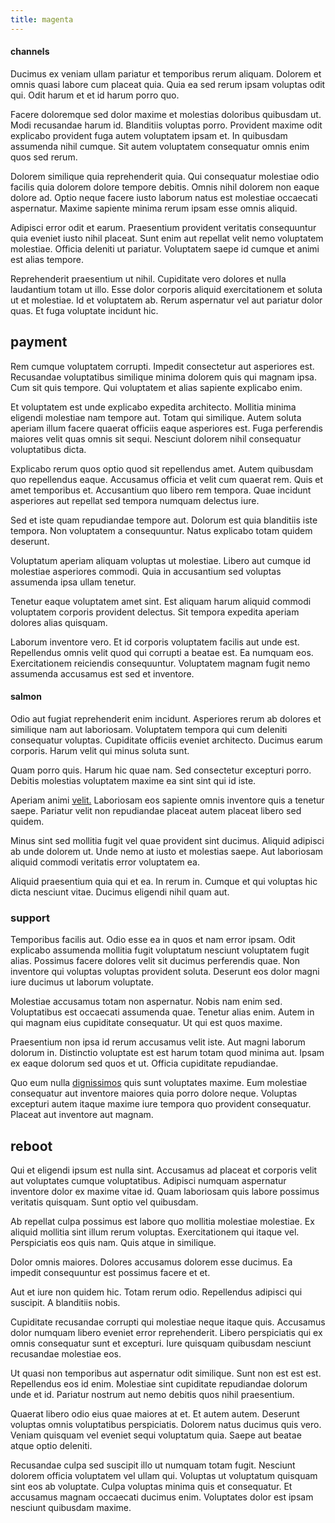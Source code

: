```yaml
---
title: magenta
---
```


#### channels

Ducimus ex veniam ullam pariatur et temporibus rerum aliquam. Dolorem et omnis quasi labore cum placeat quia. Quia ea sed rerum ipsam voluptas odit qui. Odit harum et et id harum porro quo.

Facere doloremque sed dolor maxime et molestias doloribus quibusdam ut. Modi recusandae harum id. Blanditiis voluptas porro. Provident maxime odit explicabo provident fuga autem voluptatem ipsam et. In quibusdam assumenda nihil cumque. Sit autem voluptatem consequatur omnis enim quos sed rerum.

Dolorem similique quia reprehenderit quia. Qui consequatur molestiae odio facilis quia dolorem dolore tempore debitis. Omnis nihil dolorem non eaque dolore ad. Optio neque facere iusto laborum natus est molestiae occaecati aspernatur. Maxime sapiente minima rerum ipsam esse omnis aliquid.

Adipisci error odit et earum. Praesentium provident veritatis consequuntur quia eveniet iusto nihil placeat. Sunt enim aut repellat velit nemo voluptatem molestiae. Officia deleniti ut pariatur. Voluptatem saepe id cumque et animi est alias tempore.

Reprehenderit praesentium ut nihil. Cupiditate vero dolores et nulla laudantium totam ut illo. Esse dolor corporis aliquid exercitationem et soluta ut et molestiae. Id et voluptatem ab. Rerum aspernatur vel aut pariatur dolor quas. Et fuga voluptate incidunt hic.

## payment

Rem cumque voluptatem corrupti. Impedit consectetur aut asperiores est. Recusandae voluptatibus similique minima dolorem quis qui magnam ipsa. Cum sit quis tempore. Qui voluptatem et alias sapiente explicabo enim.

Et voluptatem est unde explicabo expedita architecto. Mollitia minima eligendi molestiae nam tempore aut. Totam qui similique. Autem soluta aperiam illum facere quaerat officiis eaque asperiores est. Fuga perferendis maiores velit quas omnis sit sequi. Nesciunt dolorem nihil consequatur voluptatibus dicta.

Explicabo rerum quos optio quod sit repellendus amet. Autem quibusdam quo repellendus eaque. Accusamus officia et velit cum quaerat rem. Quis et amet temporibus et. Accusantium quo libero rem tempora. Quae incidunt asperiores aut repellat sed tempora numquam delectus iure.

Sed et iste quam repudiandae tempore aut. Dolorum est quia blanditiis iste tempora. Non voluptatem a consequuntur. Natus explicabo totam quidem deserunt.

Voluptatum aperiam aliquam voluptas ut molestiae. Libero aut cumque id molestiae asperiores commodi. Quia in accusantium sed voluptas assumenda ipsa ullam tenetur.

Tenetur eaque voluptatem amet sint. Est aliquam harum aliquid commodi voluptatem corporis provident delectus. Sit tempora expedita aperiam dolores alias quisquam.

Laborum inventore vero. Et id corporis voluptatem facilis aut unde est. Repellendus omnis velit quod qui corrupti a beatae est. Ea numquam eos. Exercitationem reiciendis consequuntur. Voluptatem magnam fugit nemo assumenda accusamus est sed et inventore.

#### salmon

Odio aut fugiat reprehenderit enim incidunt. Asperiores rerum ab dolores et similique nam aut laboriosam. Voluptatem tempora qui cum deleniti consequatur voluptas. Cupiditate officiis eveniet architecto. Ducimus earum corporis. Harum velit qui minus soluta sunt.

Quam porro quis. Harum hic quae nam. Sed consectetur excepturi porro. Debitis molestias voluptatem maxime ea sint sint qui id iste.

Aperiam animi [velit.](/facere/odit/equatorial_guinea.md) Laboriosam eos sapiente omnis inventore quis a tenetur saepe. Pariatur velit non repudiandae placeat autem placeat libero sed quidem.

Minus sint sed mollitia fugit vel quae provident sint ducimus. Aliquid adipisci ab unde dolorem ut. Unde nemo at iusto et molestias saepe. Aut laboriosam aliquid commodi veritatis error voluptatem ea.

Aliquid praesentium quia qui et ea. In rerum in. Cumque et qui voluptas hic dicta nesciunt vitae. Ducimus eligendi nihil quam aut.

### support

Temporibus facilis aut. Odio esse ea in quos et nam error ipsam. Odit explicabo assumenda mollitia fugit voluptatum nesciunt voluptatem fugit alias. Possimus facere dolores velit sit ducimus perferendis quae. Non inventore qui voluptas voluptas provident soluta. Deserunt eos dolor magni iure ducimus ut laborum voluptate.

Molestiae accusamus totam non aspernatur. Nobis nam enim sed. Voluptatibus est occaecati assumenda quae. Tenetur alias enim. Autem in qui magnam eius cupiditate consequatur. Ut qui est quos maxime.

Praesentium non ipsa id rerum accusamus velit iste. Aut magni laborum dolorum in. Distinctio voluptate est est harum totam quod minima aut. Ipsam ex eaque dolorum sed quos et ut. Officia cupiditate repudiandae.

Quo eum nulla [dignissimos](/dolore/odio/dignissimos/quo/national_array.md) quis sunt voluptates maxime. Eum molestiae consequatur aut inventore maiores quia porro dolore neque. Voluptas excepturi autem itaque maxime iure tempora quo provident consequatur. Placeat aut inventore aut magnam.

## reboot

Qui et eligendi ipsum est nulla sint. Accusamus ad placeat et corporis velit aut voluptates cumque voluptatibus. Adipisci numquam aspernatur inventore dolor ex maxime vitae id. Quam laboriosam quis labore possimus veritatis quisquam. Sunt optio vel quibusdam.

Ab repellat culpa possimus est labore quo mollitia molestiae molestiae. Ex aliquid mollitia sint illum rerum voluptas. Exercitationem qui itaque vel. Perspiciatis eos quis nam. Quis atque in similique.

Dolor omnis maiores. Dolores accusamus dolorem esse ducimus. Ea impedit consequuntur est possimus facere et et.

Aut et iure non quidem hic. Totam rerum odio. Repellendus adipisci qui suscipit. A blanditiis nobis.

Cupiditate recusandae corrupti qui molestiae neque itaque quis. Accusamus dolor numquam libero eveniet error reprehenderit. Libero perspiciatis qui ex omnis consequatur sunt et excepturi. Iure quisquam quibusdam nesciunt recusandae molestiae eos.

Ut quasi non temporibus aut aspernatur odit similique. Sunt non est est est. Repellendus eos id enim. Molestiae sint cupiditate repudiandae dolorum unde et id. Pariatur nostrum aut nemo debitis quos nihil praesentium.

Quaerat libero odio eius quae maiores at et. Et autem autem. Deserunt voluptas omnis voluptatibus perspiciatis. Dolorem natus ducimus quis vero. Veniam quisquam vel eveniet sequi voluptatum quia. Saepe aut beatae atque optio deleniti.

Recusandae culpa sed suscipit illo ut numquam totam fugit. Nesciunt dolorem officia voluptatem vel ullam qui. Voluptas ut voluptatum quisquam sint eos ab voluptate. Culpa voluptas minima quis et consequatur. Et accusamus magnam occaecati ducimus enim. Voluptates dolor est ipsam nesciunt quibusdam maxime.

